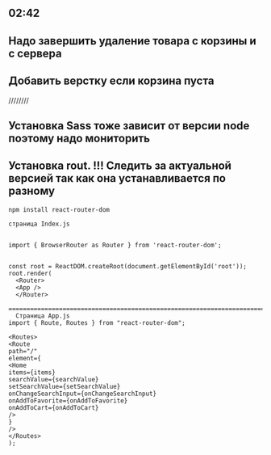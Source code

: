 ## 02:42

## Надо завершить удаление товара с корзины и с сервера
## Добавить верстку если корзина пуста



////////
## Установка Sass тоже зависит от версии node поэтому надо мониторить
## Установка rout. !!! Cледить за актуальной версией так как она устанавливается по разному
```
npm install react-router-dom
```

```
страница Index.js


import { BrowserRouter as Router } from 'react-router-dom';


const root = ReactDOM.createRoot(document.getElementById('root'));
root.render(
  <Router>
  <App />
  </Router>

========================================================================
  Страница App.js
import { Route, Routes } from "react-router-dom";

<Routes>
<Route
path="/"
element={
<Home
items={items}
searchValue={searchValue}
setSearchValue={setSearchValue}
onChangeSearchInput={onChangeSearchInput}
onAddToFavorite={onAddToFavorite}
onAddToCart={onAddToCart}
/>
}
/>
</Routes>
);



```